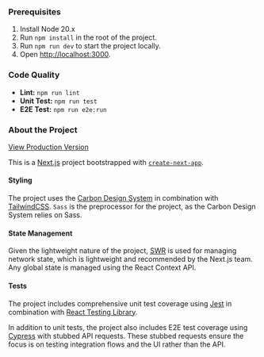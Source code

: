 ### Prerequisites

1. Install Node 20.x
2. Run `npm install` in the root of the project.
3. Run `npm run dev` to start the project locally.
4. Open [http://localhost:3000](http://localhost:3000).

### Code Quality

- **Lint:** `npm run lint`
- **Unit Test:** `npm run test`
- **E2E Test:** `npm run e2e:run`

### About the Project

[View Production Version](https://star-wars-store-nine.vercel.app/)

This is a [Next.js](https://nextjs.org/) project bootstrapped with [`create-next-app`](https://github.com/vercel/next.js/tree/canary/packages/create-next-app).

#### Styling

The project uses the [Carbon Design System](https://carbondesignsystem.com/) in combination with [TailwindCSS](https://tailwindcss.com/). `Sass` is the preprocessor for the project, as the Carbon Design System relies on Sass.

#### State Management

Given the lightweight nature of the project, [SWR](https://swr.vercel.app/docs/with-nextjs) is used for managing network state, which is lightweight and recommended by the Next.js team. Any global state is managed using the React Context API.

#### Tests

The project includes comprehensive unit test coverage using [Jest](https://jestjs.io/) in combination with [React Testing Library](https://testing-library.com/docs/react-testing-library/intro/).

In addition to unit tests, the project also includes E2E test coverage using [Cypress](https://www.cypress.io/) with stubbed API requests. These stubbed requests ensure the focus is on testing integration flows and the UI rather than the API.

